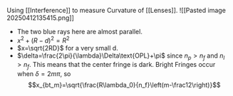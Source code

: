 Using [[Interference]] to measure Curvature of [[Lenses]].
![[Pasted image 20250412135415.png]]
- The two blue rays here are almost parallel.
- $x^2+(R-d)^2=R^2$
- $x=\sqrt{2RD}$ for a very small d.
- $\delta=\frac{2\pi}{\lambda}\Delta\text{OPL}+\pi$ since $n_p>n_f$ and $n_l>n_f$. This means that the center fringe is dark.
Bright Fringes occur when $\delta=2m\pi$, so $$x_{bt_m}=\sqrt{\frac{R\lambda_0}{n_f}\left(m-\frac12\right)}$$
